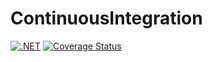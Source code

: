 # ContinuousIntegration
[![.NET](https://github.com/Ameer58/ContinuousIntegration/actions/workflows/dotnet.yml/badge.svg)](https://github.com/Ameer58/ContinuousIntegration/actions/workflows/dotnet.yml)
[![Coverage Status](https://coveralls.io/repos/github/Ameer58/ContinuousIntegration/badge.svg?branch=main)](https://coveralls.io/github/Ameer58/ContinuousIntegration?branch=main)
